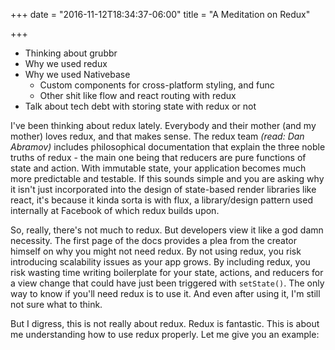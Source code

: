 +++
date = "2016-11-12T18:34:37-06:00"
title = "A Meditation on Redux"

+++

- Thinking about grubbr
- Why we used redux
- Why we used Nativebase
  - Custom components for cross-platform styling, and func
  - Other shit like flow and react routing with redux
- Talk about tech debt with storing state with redux or not

I've been thinking about redux lately.  Everybody and their mother (and my mother) loves redux, and that makes sense.  The redux team *(read: Dan Abramov)* includes philosophical documentation that explain the three noble truths of redux - the main one being that reducers are pure functions of state and action.  With immutable state, your application becomes much more predictable and testable.  If this sounds simple and you are asking why it isn't just incorporated into the design of state-based render libraries like react, it's because it kinda sorta is with flux, a library/design pattern used internally at Facebook of which redux builds upon.

So, really, there's not much to redux.  But developers view it like a god damn necessity. The first page of the docs provides a plea from the creator himself on why you might not need redux. By not using redux, you risk introducing scalability issues as your app grows.  By including redux, you risk wasting time writing boilerplate for your state, actions, and reducers for a view change that could have just been triggered with `setState()`.  The only way to know if you'll need redux is to use it.  And even after using it, I'm still not sure what to think.

But I digress, this is not really about redux. Redux is fantastic. This is about me understanding how to use redux properly.  Let me give you an example: 
